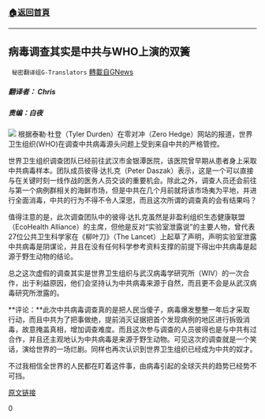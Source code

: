 ###  [:house:返回首頁](https://github.com/ourhimalayas/txt)
---

## 病毒调查其实是中共与WHO上演的双簧
` 秘密翻译组G-Translators` [轉載自GNews](https://gnews.org/zh-hans/852229/)

##### 翻译者： Chris

##### 责编：白夜
![]()![](https://gnews.org/wp-content/uploads/2021/01/Picture15-1.png)
根据泰勒·杜登（Tyler Durden）在零对冲（Zero Hedge）网站的报道，世界卫生组织(WHO)在调查中共病毒源头问题上受到来自中共的严格管控。

世界卫生组织调查团队已经前往武汉市金银潭医院，该医院曾早期从患者身上采取中共病毒样本。团队成员彼得·达扎克（Peter Daszak）表示，这是一个可以直接与在关键时刻一线作战的医务人员交谈的重要机会。除此之外，调查人员还会前往与第一个病例群相关的海鲜市场，但是中共在几个月前就将该市场夷为平地，并进行全面消毒，中共的行为不得不令人深思，而且这次所谓的调查真的会有结果吗？

值得注意的是，此次调查团队中的彼得·达扎克虽然是非盈利组织生态健康联盟（EcoHealth Alliance）的主席，但他是反对“实验室泄露说”的主要人物，曾代表27位公共卫生科学家在《柳叶刀》（The Lancet）上起草了声明，声明实验室泄露中共病毒是阴谋论，并且在没有任何科学参考资料支撑的前提下得出中共病毒是起源于野生动物的结论。

总之这次虚假的调查其实是世界卫生组织与武汉病毒学研究所（WIV）的一次合作，出于利益原因，他们会坚持认为中共病毒来源于自然，而且更不会是从武汉病毒研究所泄露的。

**评论：**此次中共病毒调查真的是把人民当傻子，病毒爆发整整一年后才采取行动，而且中共为了把事做绝，提前消灭证据把首个发现病例的地区进行拆毁消毒，故意掩盖真相，增加调查难度。而且这次参与调查的人员彼得也是与中共有过合作，并且还主观地认为中共病毒是来源于野生动物。可见这次的调查就是一个笑话，演给世界的一场烂剧。同样也再次认识到世界卫生组织已经成为中共的奴才。

不过我相信全世界的人民都在盯着这件事，由病毒引起的全球灭共的趋势已经势不可挡。

[原文链接](https://www.zerohedge.com/covid-19/who-team-tightly-controlled-ccp-during-covid-19-origins-investigation)



0
